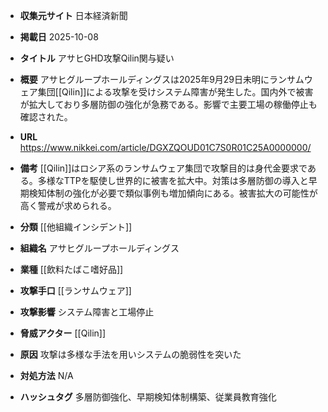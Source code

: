 - **収集元サイト**
日本経済新聞

- **掲載日**
2025-10-08

- **タイトル**
アサヒGHD攻撃Qilin関与疑い

- **概要**
アサヒグループホールディングスは2025年9月29日未明にランサムウェア集団[[Qilin]]による攻撃を受けシステム障害が発生した。国内外で被害が拡大しており多層防御の強化が急務である。影響で主要工場の稼働停止も確認された。

- **URL**
https://www.nikkei.com/article/DGXZQOUD01C7S0R01C25A0000000/

- **備考**
[[Qilin]]はロシア系のランサムウェア集団で攻撃目的は身代金要求である。多様なTTPを駆使し世界的に被害を拡大中。対策は多層防御の導入と早期検知体制の強化が必要で類似事例も増加傾向にある。被害拡大の可能性が高く警戒が求められる。

- **分類**
[[他組織インシデント]]

- **組織名**
アサヒグループホールディングス

- **業種**
[[飲料たばこ嗜好品]]

- **攻撃手口**
[[ランサムウェア]]

- **攻撃影響**
システム障害と工場停止

- **脅威アクター**
[[Qilin]]

- **原因**
攻撃は多様な手法を用いシステムの脆弱性を突いた

- **対処方法**
N/A

- **ハッシュタグ**
多層防御強化、早期検知体制構築、従業員教育強化

